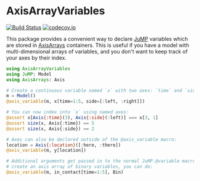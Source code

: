 # AxisArrayVariables

[![Build Status](https://travis-ci.org/rdeits/AxisArrayVariables.jl.svg?branch=master)](https://travis-ci.org/rdeits/AxisArrayVariables.jl)
[![codecov.io](http://codecov.io/github/rdeits/AxisArrayVariables.jl/coverage.svg?branch=master)](http://codecov.io/github/rdeits/AxisArrayVariables.jl?branch=master)

This package provides a convenient way to declare [JuMP](https://github.com/JuliaOpt/JuMP.jl) variables which are stored in [AxisArrays](https://github.com/JuliaArrays/AxisArrays.jl) containers. This is useful if you have a model with multi-dimensional arrays of variables, and you don't want to keep track of your axes by their index. 

```julia
using AxisArrayVariables
using JuMP: Model
using AxisArrays: Axis

# Create a continuous variable named `x` with two axes: `time` and `side`
m = Model()
@axis_variable(m, x[time=1:5, side=[:left, :right]])

# You can now index into `x` using named axes:
@assert x[Axis{:time}(3), Axis{:side}(:left)] === x[3, 1]
@assert size(x, Axis{:time}) == 5
@assert size(x, Axis{:side}) == 2

# Axes can also be declared outside of the @axis_variable macro:
location = Axis{:location}([:here, :there])
@axis_variable(m, y[location])

# Additional arguments get passed in to the normal JuMP.@variable macro. To
# create an axis array of binary variables, you can do:
@axis_variable(m, in_contact[time=1:5], Bin)
```
